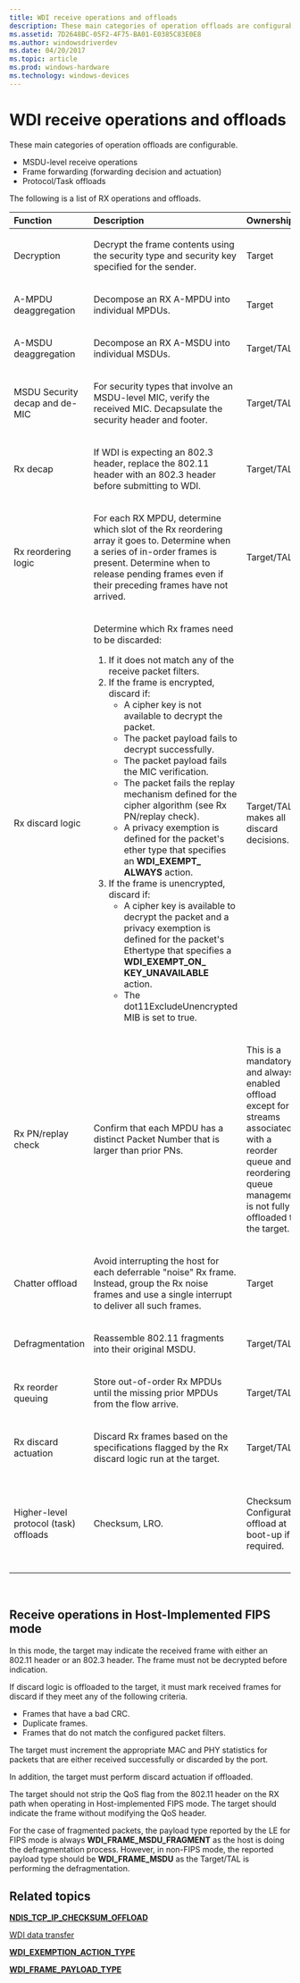 ```yaml
---
title: WDI receive operations and offloads
description: These main categories of operation offloads are configurable.MSDU-level receive operationsFrame forwarding (forwarding decision and actuation)Protocol/Task offloads.
ms.assetid: 7D2648BC-05F2-4F75-BA01-E0385C83E0E8
ms.author: windowsdriverdev
ms.date: 04/20/2017
ms.topic: article
ms.prod: windows-hardware
ms.technology: windows-devices
---
```


# WDI receive operations and offloads


These main categories of operation offloads are configurable.

-   MSDU-level receive operations
-   Frame forwarding (forwarding decision and actuation)
-   Protocol/Task offloads

The following is a list of RX operations and offloads.

<table>
<colgroup>
<col width="25%" />
<col width="25%" />
<col width="25%" />
<col width="25%" />
</colgroup>
<thead>
<tr class="header">
<th align="left">Function</th>
<th align="left">Description</th>
<th align="left">Ownership</th>
<th align="left">Notes</th>
</tr>
</thead>
<tbody>
<tr class="odd">
<td align="left"><p>Decryption</p></td>
<td align="left"><p>Decrypt the frame contents using the security type and security key specified for the sender.</p></td>
<td align="left"><p>Target</p></td>
<td align="left"><p>In host-implemented FIPS mode, the decryption is done within the host software. The target's decryption is bypassed.</p></td>
</tr>
<tr class="even">
<td align="left"><p>A-MPDU deaggregation</p></td>
<td align="left"><p>Decompose an RX A-MPDU into individual MPDUs.</p></td>
<td align="left"><p>Target</p></td>
<td align="left"></td>
</tr>
<tr class="odd">
<td align="left"><p>A-MSDU deaggregation</p></td>
<td align="left"><p>Decompose an RX A-MSDU into individual MSDUs.</p></td>
<td align="left"><p>Target/TAL</p></td>
<td align="left"><p>Each RX MSDU is placed into a separate buffer.</p></td>
</tr>
<tr class="even">
<td align="left"><p>MSDU Security decap and de-MIC</p></td>
<td align="left"><p>For security types that involve an MSDU-level MIC, verify the received MIC. Decapsulate the security header and footer.</p></td>
<td align="left"><p>Target/TAL</p></td>
<td align="left"><p>The operating system performs countermeasures if needed.</p></td>
</tr>
<tr class="odd">
<td align="left"><p>Rx decap</p></td>
<td align="left"><p>If WDI is expecting an 802.3 header, replace the 802.11 header with an 802.3 header before submitting to WDI.</p></td>
<td align="left"><p>Target/TAL</p></td>
<td align="left"><p>If WDI is expecting an 802.11 header, decap is not required as the header has already been filled by the peer.</p></td>
</tr>
<tr class="even">
<td align="left"><p>Rx reordering logic</p></td>
<td align="left"><p>For each RX MPDU, determine which slot of the Rx reordering array it goes to. Determine when a series of in-order frames is present. Determine when to release pending frames even if their preceding frames have not arrived.</p></td>
<td align="left"><p>Target/TAL</p></td>
<td align="left"></td>
</tr>
<tr class="odd">
<td align="left"><p>Rx discard logic</p></td>
<td align="left"><p>Determine which Rx frames need to be discarded:</p>
<ol>
<li>If it does not match any of the receive packet filters.</li>
<li>If the frame is encrypted, discard if:
<ul>
<li>A cipher key is not available to decrypt the packet.</li>
<li>The packet payload fails to decrypt successfully.</li>
<li>The packet payload fails the MIC verification.</li>
<li>The packet fails the replay mechanism defined for the cipher algorithm (see Rx PN/replay check).</li>
<li>A privacy exemption is defined for the packet's ether type that specifies an <strong>WDI_EXEMPT_ ALWAYS</strong> action.</li>
</ul></li>
<li>If the frame is unencrypted, discard if:
<ul>
<li>A cipher key is available to decrypt the packet and a privacy exemption is defined for the packet's Ethertype that specifies a <strong>WDI_EXEMPT_ON_ KEY_UNAVAILABLE</strong> action.</li>
<li>The dot11ExcludeUnencrypted MIB is set to true.</li>
</ul></li>
</ol></td>
<td align="left"><p>Target/TAL makes all discard decisions.</p></td>
<td align="left"></td>
</tr>
<tr class="even">
<td align="left"><p>Rx PN/replay check</p></td>
<td align="left"><p>Confirm that each MPDU has a distinct Packet Number that is larger than prior PNs.</p></td>
<td align="left"><p>This is a mandatory and always enabled offload except for streams associated with a reorder queue and reordering queue management is not fully offloaded to the target.</p></td>
<td align="left"></td>
</tr>
<tr class="odd">
<td align="left"><p>Chatter offload</p></td>
<td align="left"><p>Avoid interrupting the host for each deferrable &quot;noise&quot; Rx frame. Instead, group the Rx noise frames and use a single interrupt to deliver all such frames.</p></td>
<td align="left"><p>Target</p></td>
<td align="left"></td>
</tr>
<tr class="even">
<td align="left"><p>Defragmentation</p></td>
<td align="left"><p>Reassemble 802.11 fragments into their original MSDU.</p></td>
<td align="left"><p>Target/TAL</p></td>
<td align="left"></td>
</tr>
<tr class="odd">
<td align="left"><p>Rx reorder queuing</p></td>
<td align="left"><p>Store out-of-order Rx MPDUs until the missing prior MPDUs from the flow arrive.</p></td>
<td align="left"><p>Target/TAL</p></td>
<td align="left"></td>
</tr>
<tr class="even">
<td align="left"><p>Rx discard actuation</p></td>
<td align="left"><p>Discard Rx frames based on the specifications flagged by the Rx discard logic run at the target.</p></td>
<td align="left"><p>Target/TAL</p></td>
<td align="left"></td>
</tr>
<tr class="odd">
<td align="left"><p>Higher-level protocol (task) offloads</p></td>
<td align="left"><p>Checksum, LRO.</p></td>
<td align="left"><p>Checksum: Configurable offload at boot-up if required.</p></td>
<td align="left"><p>Checksum: The target passes its checksum offload capabilities as part of device caps to WFCD during bring-up. For information about capabilities, see [<strong>NDIS_TCP_IP_ CHECKSUM_OFFLOAD</strong>](https://msdn.microsoft.com/library/windows/hardware/ff567878).</p>
<p>LRO: WFCD handles LRO transparently from the TAL/Target if applicable.</p></td>
</tr>
</tbody>
</table>

 

## Receive operations in Host-Implemented FIPS mode


In this mode, the target may indicate the received frame with either an 802.11 header or an 802.3 header. The frame must not be decrypted before indication.

If discard logic is offloaded to the target, it must mark received frames for discard if they meet any of the following criteria.

-   Frames that have a bad CRC.
-   Duplicate frames.
-   Frames that do not match the configured packet filters.

The target must increment the appropriate MAC and PHY statistics for packets that are either received successfully or discarded by the port.

In addition, the target must perform discard actuation if offloaded.

The target should not strip the QoS flag from the 802.11 header on the RX path when operating in Host-implemented FIPS mode. The target should indicate the frame without modifying the QoS header.

For the case of fragmented packets, the payload type reported by the LE for FIPS mode is always **WDI\_FRAME\_MSDU\_FRAGMENT** as the host is doing the defragmentation process. However, in non-FIPS mode, the reported payload type should be **WDI\_FRAME\_MSDU** as the Target/TAL is performing the defragmentation.

## Related topics


[**NDIS\_TCP\_IP\_CHECKSUM\_OFFLOAD**](https://msdn.microsoft.com/library/windows/hardware/ff567878)

[WDI data transfer](wdi-data-transfer.md)

[**WDI\_EXEMPTION\_ACTION\_TYPE**](https://msdn.microsoft.com/library/windows/hardware/dn897820)

[**WDI\_FRAME\_PAYLOAD\_TYPE**](https://msdn.microsoft.com/library/windows/hardware/dn897831)

 

 






